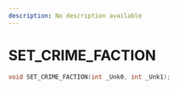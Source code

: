 ```yaml
---
description: No description available 
---
```


# SET_CRIME_FACTION

```cpp
void SET_CRIME_FACTION(int _Unk0, int _Unk1);
```
